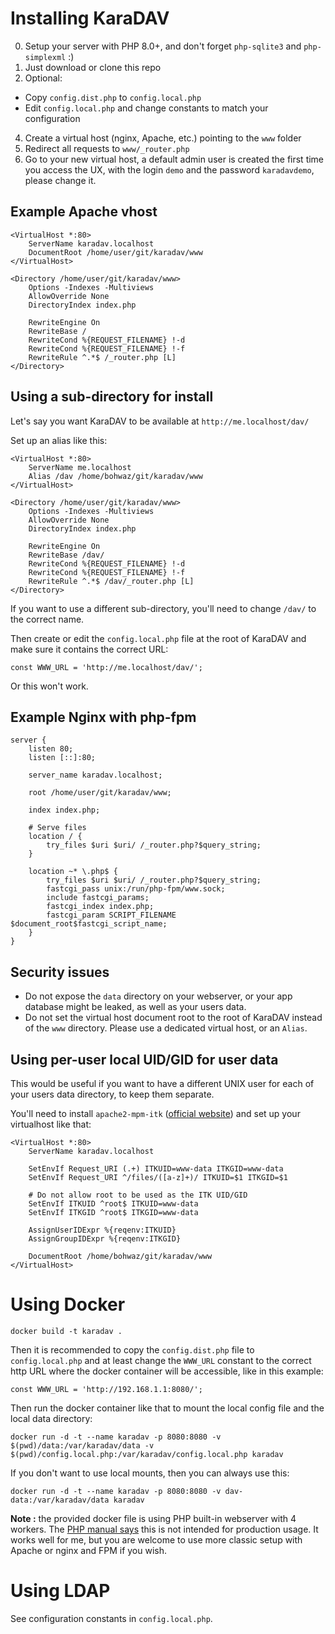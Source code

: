 # Installing KaraDAV

0. Setup your server with PHP 8.0+, and don't forget `php-sqlite3` and `php-simplexml` :)
1. Just download or clone this repo
2. Optional:
  * Copy `config.dist.php` to `config.local.php`
  * Edit `config.local.php` and change constants to match your configuration
4. Create a virtual host (nginx, Apache, etc.) pointing to the `www` folder
5. Redirect all requests to `www/_router.php`
6. Go to your new virtual host, a default admin user is created the first time you access the UX, with the login `demo` and the password `karadavdemo`, please change it.

## Example Apache vhost

```
<VirtualHost *:80>
	ServerName karadav.localhost
	DocumentRoot /home/user/git/karadav/www
</VirtualHost>

<Directory /home/user/git/karadav/www>
	Options -Indexes -Multiviews
	AllowOverride None
	DirectoryIndex index.php

	RewriteEngine On
	RewriteBase /
	RewriteCond %{REQUEST_FILENAME} !-d
	RewriteCond %{REQUEST_FILENAME} !-f
	RewriteRule ^.*$ /_router.php [L]
</Directory>
```

## Using a sub-directory for install

Let's say you want KaraDAV to be available at `http://me.localhost/dav/`

Set up an alias like this:

```
<VirtualHost *:80>
	ServerName me.localhost
	Alias /dav /home/bohwaz/git/karadav/www
</VirtualHost>

<Directory /home/user/git/karadav/www>
	Options -Indexes -Multiviews
	AllowOverride None
	DirectoryIndex index.php

	RewriteEngine On
	RewriteBase /dav/
	RewriteCond %{REQUEST_FILENAME} !-d
	RewriteCond %{REQUEST_FILENAME} !-f
	RewriteRule ^.*$ /dav/_router.php [L]
</Directory>
```

If you want to use a different sub-directory, you'll need to change `/dav/` to the correct name.

Then create or edit the `config.local.php` file at the root of KaraDAV and make sure it contains the correct URL:

```
const WWW_URL = 'http://me.localhost/dav/';
```

Or this won't work.

## Example Nginx with php-fpm

```
server {
    listen 80;
    listen [::]:80;

    server_name karadav.localhost;

    root /home/user/git/karadav/www;

    index index.php;

    # Serve files
    location / {
        try_files $uri $uri/ /_router.php?$query_string;
    }

    location ~* \.php$ {
        try_files $uri $uri/ /_router.php?$query_string;
        fastcgi_pass unix:/run/php-fpm/www.sock;
        include fastcgi_params;
        fastcgi_index index.php;
        fastcgi_param SCRIPT_FILENAME $document_root$fastcgi_script_name;
    }
}
```

## Security issues

* Do not expose the `data` directory on your webserver, or your app database might be leaked, as well as your users data.
* Do not set the virtual host document root to the root of KaraDAV instead of the `www` directory. Please use a dedicated virtual host, or an `Alias`.

## Using per-user local UID/GID for user data

This would be useful if you want to have a different UNIX user for each of your users data directory, to keep them separate.

You'll need to install `apache2-mpm-itk` ([official website](http://mpm-itk.sesse.net)) and set up your virtualhost like that:

```
<VirtualHost *:80>
	ServerName karadav.localhost

	SetEnvIf Request_URI (.+) ITKUID=www-data ITKGID=www-data
	SetEnvIf Request_URI ^/files/([a-z]+)/ ITKUID=$1 ITKGID=$1

	# Do not allow root to be used as the ITK UID/GID
	SetEnvIf ITKUID ^root$ ITKUID=www-data
	SetEnvIf ITKGID ^root$ ITKGID=www-data

	AssignUserIDExpr %{reqenv:ITKUID}
	AssignGroupIDExpr %{reqenv:ITKGID}

	DocumentRoot /home/bohwaz/git/karadav/www
</VirtualHost>
```

# Using Docker

```
docker build -t karadav .
```

Then it is recommended to copy the `config.dist.php` file to `config.local.php` and at least change the `WWW_URL` constant to the correct http URL where the docker container will be accessible, like in this example:

```
const WWW_URL = 'http://192.168.1.1:8080/';
```

Then run the docker container like that to mount the local config file and the local data directory:

```
docker run -d -t --name karadav -p 8080:8080 -v $(pwd)/data:/var/karadav/data -v $(pwd)/config.local.php:/var/karadav/config.local.php karadav
```

If you don't want to use local mounts, then you can always use this:

```
docker run -d -t --name karadav -p 8080:8080 -v dav-data:/var/karadav/data karadav
```

**Note :** the provided docker file is using PHP built-in webserver with 4 workers. The [PHP manual says](https://www.php.net/manual/en/features.commandline.webserver.php) this is not intended for production usage. It works well for me, but you are welcome to use more classic setup with Apache or nginx and FPM if you wish.

# Using LDAP

See configuration constants in `config.local.php`.
